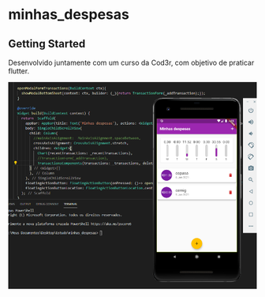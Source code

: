 # minhas_despesas

## Getting Started

Desenvolvido juntamente com um curso da Cod3r, com objetivo de praticar flutter.

![Example](https://github.com/Lipe1994/minhas_despesas/blob/master/example_00.png)